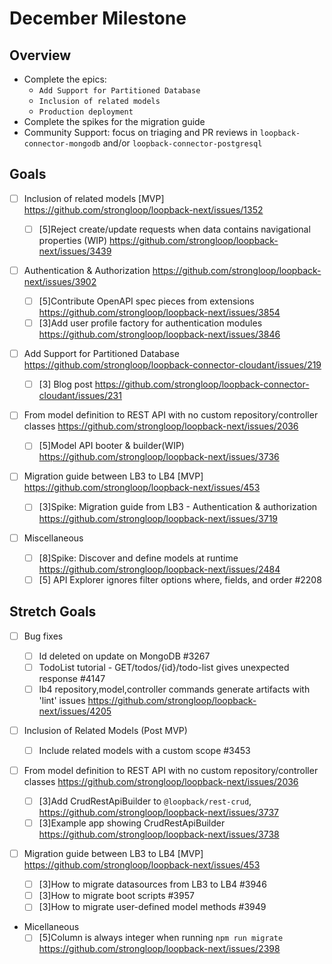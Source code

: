 # December Milestone

## Overview

- Complete the epics:
  - `Add Support for Partitioned Database`
  - `Inclusion of related models`
  - `Production deployment`
- Complete the spikes for the migration guide
- Community Support: focus on triaging and PR reviews in
  `loopback-connector-mongodb` and/or `loopback-connector-postgresql`

## Goals

- [ ] Inclusion of related models [MVP]
      https://github.com/strongloop/loopback-next/issues/1352

  - [ ] [5]Reject create/update requests when data contains navigational
        properties (WIP) https://github.com/strongloop/loopback-next/issues/3439

- [ ] Authentication & Authorization
      https://github.com/strongloop/loopback-next/issues/3902

  - [ ] [5]Contribute OpenAPI spec pieces from extensions
        https://github.com/strongloop/loopback-next/issues/3854
  - [ ] [3]Add user profile factory for authentication modules
        https://github.com/strongloop/loopback-next/issues/3846

- [ ] Add Support for Partitioned Database
      https://github.com/strongloop/loopback-connector-cloudant/issues/219

  - [ ] [3] Blog post
        https://github.com/strongloop/loopback-connector-cloudant/issues/231

- [ ] From model definition to REST API with no custom repository/controller
      classes https://github.com/strongloop/loopback-next/issues/2036

  - [ ] [5]Model API booter & builder(WIP)
        https://github.com/strongloop/loopback-next/issues/3736

- [ ] Migration guide between LB3 to LB4 [MVP]
      https://github.com/strongloop/loopback-next/issues/453

  - [ ] [3]Spike: Migration guide from LB3 - Authentication & authorization
        https://github.com/strongloop/loopback-next/issues/3719

- [ ] Miscellaneous
  - [ ] [8]Spike: Discover and define models at runtime
        https://github.com/strongloop/loopback-next/issues/2484
  - [ ] [5] API Explorer ignores filter options where, fields, and order #2208

## Stretch Goals

- [ ] Bug fixes

  - [ ] Id deleted on update on MongoDB #3267
  - [ ] TodoList tutorial - GET ​/todos​/{id}​/todo-list gives unexpected
        response #4147
  - [ ] lb4 repository,model,controller commands generate artifacts with 'lint'
        issues https://github.com/strongloop/loopback-next/issues/4205

- [ ] Inclusion of Related Models (Post MVP)

  - [ ] Include related models with a custom scope #3453

- [ ] From model definition to REST API with no custom repository/controller
      classes https://github.com/strongloop/loopback-next/issues/2036

  - [ ] [3]Add CrudRestApiBuilder to `@loopback/rest-crud`,
        https://github.com/strongloop/loopback-next/issues/3737
  - [ ] [3]Example app showing CrudRestApiBuilder
        https://github.com/strongloop/loopback-next/issues/3738

- [ ] Migration guide between LB3 to LB4 [MVP]
      https://github.com/strongloop/loopback-next/issues/453

  - [ ] [3]How to migrate datasources from LB3 to LB4 #3946
  - [ ] [3]How to migrate boot scripts #3957
  - [ ] [3]How to migrate user-defined model methods #3949

- Micellaneous
  - [ ] [5]Column is always integer when running `npm run migrate`
        https://github.com/strongloop/loopback-next/issues/2398
